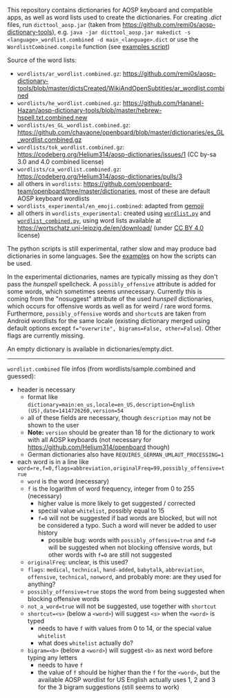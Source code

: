 This repository contains dictionaries for AOSP keyboard and compatible apps, as well as word lists used to create the dictionaries.
For creating _.dict_ files, run `dicttool_aosp.jar` (taken from https://github.com/remi0s/aosp-dictionary-tools), e.g. `java -jar dicttool_aosp.jar makedict -s <language>_wordlist.combined -d main_<language>.dict` or use the `WordlistCombined.compile` function (see [examples script](scripts/exampls.py))

Source of the word lists:
* `wordlists/ar_wordlist.combined.gz`: https://github.com/remi0s/aosp-dictionary-tools/blob/master/dictsCreated/WikiAndOpenSubtitles/ar_wordlist.combined
* `wordlists/he_wordlist.combined.gz`: https://github.com/Hananel-Hazan/aosp-dictionary-tools/blob/master/hebrew-hspell.txt.combined.new
* `wordlists/es_GL_wordlist.combined.gz`: https://github.com/chavaone/openboard/blob/master/dictionaries/es_GL_wordlist.combined.gz
* `wordlists/tok_wordlist.combined.gz`: https://codeberg.org/Helium314/aosp-dictionaries/issues/1 (CC by-sa 3.0 and 4.0 combined license)
* `wordlists/ca_wordlist.combined.gz`: https://codeberg.org/Helium314/aosp-dictionaries/pulls/3
* all others in `wordlists`: https://github.com/openboard-team/openboard/tree/master/dictionaries, most of these are default AOSP keyboard wordlists
* `wordlists_experimental/en_emoji.combined`: adapted from [gemoji](https://github.com/github/gemoji/blob/master/db/emoji.json)
* all others in `wordlists_experimental`: created using [`wordlist.py`](scripts/wordlist.py) and [`wordlist_combined.py`](scripts/wordlist_combined.py), using word lists available at https://wortschatz.uni-leipzig.de/en/download/ (under [CC BY 4.0](https://creativecommons.org/licenses/by/4.0/) license)

The python scripts is still experimental, rather slow and may produce bad dictionaries in some languages. See the [examples](scripts/examples.py) on how the scripts can be used.

In the experimental dictionaries, names are typically missing as they don't pass the _hunspell_ spellcheck.
A `possibly_offensive` attribute is added for some words, which sometimes seems unnecessary. Currently this is coming from the "nosuggest" attribute of the used _hunspell_ dictionaries, which occurs for offensive words as well as for weird / rare word forms.
Furthermore, `possibly_offensive` words and `shortcut`s are taken from Android wordlists for the same locale (existing dictionary merged using default options except `f="overwrite", bigrams=False, other=False`). Other flags are currently missing.

An empty dictionary is available in dictionaries/empty.dict.

-----

`wordlist.combined` file infos (from wordlists/sample.combined and guessed):
* header is necessary
  * format like `dictionary=main:en_us,locale=en_US,description=English (US),date=1414726260,version=54`
  * all of these fields are necessary, though `description` may not be shown to the user
  * **Note:** `version` should be greater than 18 for the dictionary to work with all AOSP keyboards (not necessary for https://github.com/Helium314/openboard though)
  * German dictionaries also have `REQUIRES_GERMAN_UMLAUT_PROCESSING=1`
* each word is in a line like ` word=re,f=0,flags=abbreviation,originalFreq=99,possibly_offensive=true`
  * `word` is the word (necessary)
  * `f` is the logarithm of word frequency, integer from 0 to 255 (necessary)
    * higher value is more likely to get suggested / corrected
    * special value `whitelist`, possibly equal to 15
    * `f=0` will not be suggested if bad words are blocked, but will not be considered a typo. Such a word will never be added to user history
      * possible bug: words with `possibly_offensive=true` and `f=0` will be suggested when not blocking offensive words, but other words with `f=0` are still not suggested
  * `originalFreq`: unclear, is this used?
  * `flags`: `medical`, `technical`, `hand-added`, `babytalk`, `abbreviation`, `offensive`, `technical`, `nonword`, and probably more: are they used for anything?
  * `possibly_offensive=true` stops the word from being suggested when blocking offensive words
  * `not_a_word=true` will not be suggested, use together with `shortcut`
  * `shortcut=<s>` (below a `<word>`) will suggest `<s>` when the `<word>` is typed
    * needs to have `f` with values from 0 to 14, or the special value `whitelist`
    * what does `whitelist` actually do?
  * `bigram=<b>` (below a `<word>`) will suggest `<b>` as next word before typing any letters
    * needs to have `f`
    * the value of `f` should be higher than the `f` for the `<word>`, but the available AOSP wordlist for US English actually uses 1, 2 and 3 for the 3 bigram suggestions (still seems to work)
